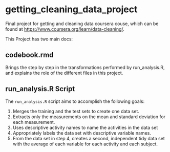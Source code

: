 # getting_cleaning_data_project
Final project for getting and cleaning data coursera couse, which can be found at https://www.coursera.org/learn/data-cleaning/.

This Project has two main docs:

## codebook.rmd

Brings the step by step in the transformations performed by run_analysis.R, and explains the role of the different files in this project.

## run_analysis.R Script

The `run_analysis.R` script aims to accomplish the following goals:

1. Merges the training and the test sets to create one data set.
2. Extracts only the measurements on the mean and standard deviation for each measurement. 
3. Uses descriptive activity names to name the activities in the data set
4. Appropriately labels the data set with descriptive variable names. 
5. From the data set in step 4, creates a second, independent tidy data set with the average of each variable for each activity and each subject.
